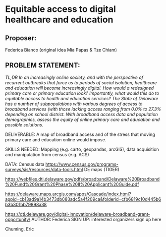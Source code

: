 # Equitable access to digital healthcare and education

## Proposer: 
Federica Bianco (original idea Mia Papas & Tze Chiam)

## PROBLEM STATEMENT: 
*TL;DR In an increasingly online society, and with the perspective of recurrent outbreaks that force us to periods of social isolation, healthcare and education will become increasingly digital. How would a redesigned primary care or primary education look? Importantly, what would this do to equitable access to health and education services? The State of Delaware has a number of subpopulations with various degrees of access to broadband services (with those lacking access ranging from 0.0% to 27.3% depending on school district. With broadband access data and population demographics, assess the equity of online primary care and education and possible solutions.*

DELIVERABLE: 
A map of broadband access and of the stress that moving primary care and education online would impose. 

SKILLS NEEDED: 
Mapping (e.g. carto, geopandas, arcGIS), data acquisition and manipulation from census (e.g. ACS) 

DATA: 
Census data https://www.census.gov/programs-surveys/sis/resources/data-tools.html
DE maps (TIGER)

https://webfiles.dti.delaware.gov/pdfs/broadband/Delaware%20Broadband%20Fund%20Grant%20Phase%20II%20Applicant%20Guide.pdf

https://delaware.maps.arcgis.com/apps/Cascade/index.html?appid=cb13ad9a14b3473db083adc5a4f209ca&folderid=cfb6819c10d445b6b3b301bb79898a38

https://dti.delaware.gov/digital-innovation/delaware-broadband-grant-opportunity/
AUTHOR: 
Federica 
SIGN UP: 
interested organizers sign up here

Chuming, Eric
